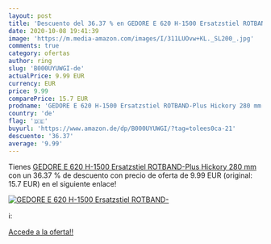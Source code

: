 ```yaml
---
layout: post
title: 'Descuento del 36.37 % en GEDORE E 620 H-1500 Ersatzstiel ROTBAND-'
date: 2020-10-08 19:41:39
image: 'https://m.media-amazon.com/images/I/311LUOvw+KL._SL200_.jpg'
comments: true
category: ofertas
author: ring
slug: 'B000UYUWGI-de'
actualPrice: 9.99 EUR
currency: EUR
price: 9.99
comparePrice: 15.7 EUR
prodname: 'GEDORE E 620 H-1500 Ersatzstiel ROTBAND-Plus Hickory 280 mm'
country: 'de'
flag: '🇩🇪'
buyurl: 'https://www.amazon.de/dp/B000UYUWGI/?tag=tolees0ca-21'
descuento: '36.37'
average: '9.99'
---
```


Tienes [GEDORE E 620 H-1500 Ersatzstiel ROTBAND-Plus Hickory 280 mm](https://www.amazon.de/dp/B000UYUWGI/?tag=tolees0ca-21) con un 36.37 % de descuento con precio de oferta de 9.99 EUR (original: 15.7 EUR) en el siguiente enlace!

[![GEDORE E 620 H-1500 Ersatzstiel ROTBAND-](https://m.media-amazon.com/images/I/311LUOvw+KL._SL200_.jpg)](https://www.amazon.de/dp/B000UYUWGI/?tag=tolees0ca-21)

ℹ️:


[Accede a la oferta!!](https://www.amazon.de/dp/B000UYUWGI/?tag=tolees0ca-21)
